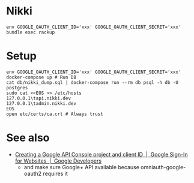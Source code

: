# Nikki

```
env GOOGLE_OAUTH_CLIENT_ID='xxx' GOOGLE_OAUTH_CLIENT_SECRET='xxx' bundle exec rackup
```

# Setup

```
env GOOGLE_OAUTH_CLIENT_ID='xxx' GOOGLE_OAUTH_CLIENT_SECRET='xxx' docker-compose up # Run DB
cat db/nikki_dump.sql | docker-compose run --rm db psql -h db -U postgres
sudo cat <<EOS >> /etc/hosts
127.0.0.1\tapi.nikki.dev
127.0.0.1\tadmin.nikki.dev
EOS
open etc/certs/ca.crt # Always trust
```

# See also

- [Creating a Google API Console project and client ID  |  Google Sign-In for Websites  |  Google Developers](https://developers.google.com/identity/sign-in/web/devconsole-project)
  - and make sure Google+ API available because omniauth-google-oauth2 requires it

